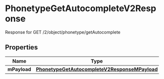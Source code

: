 

# PhonetypeGetAutocompleteV2Response

Response for GET /2/object/phonetype/getAutocomplete

## Properties

| Name | Type | Description | Notes |
|------------ | ------------- | ------------- | -------------|
|**mPayload** | [**PhonetypeGetAutocompleteV2ResponseMPayload**](PhonetypeGetAutocompleteV2ResponseMPayload.md) |  |  |



